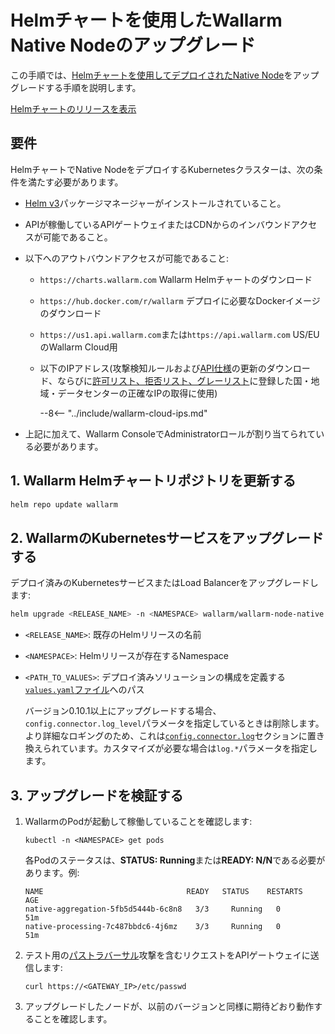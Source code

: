 [configure-proxy-balancer-instr]:           ../../admin-en/configuration-guides/access-to-wallarm-api-via-proxy.md
[ptrav-attack-docs]:                        ../../attacks-vulns-list.md#path-traversal
[ip-list-docs]:                             ../../user-guides/ip-lists/overview.md
[api-spec-enforcement-docs]:                ../../api-specification-enforcement/overview.md

# Helmチャートを使用したWallarm Native Nodeのアップグレード

この手順では、[Helmチャートを使用してデプロイされたNative Node](../../installation/native-node/helm-chart.md)をアップグレードする手順を説明します。

[Helmチャートのリリースを表示](node-artifact-versions.md)

## 要件

HelmチャートでNative NodeをデプロイするKubernetesクラスターは、次の条件を満たす必要があります。

* [Helm v3](https://helm.sh/)パッケージマネージャーがインストールされていること。
* APIが稼働しているAPIゲートウェイまたはCDNからのインバウンドアクセスが可能であること。
* 以下へのアウトバウンドアクセスが可能であること:

    * `https://charts.wallarm.com` Wallarm Helmチャートのダウンロード
    * `https://hub.docker.com/r/wallarm` デプロイに必要なDockerイメージのダウンロード
    * `https://us1.api.wallarm.com`または`https://api.wallarm.com` US/EUのWallarm Cloud用
    * 以下のIPアドレス(攻撃検知ルールおよび[API仕様][api-spec-enforcement-docs]の更新のダウンロード、ならびに[許可リスト、拒否リスト、グレーリスト][ip-list-docs]に登録した国・地域・データセンターの正確なIPの取得に使用)

        --8<-- "../include/wallarm-cloud-ips.md"
* 上記に加えて、Wallarm ConsoleでAdministratorロールが割り当てられている必要があります。

## 1. Wallarm Helmチャートリポジトリを更新する

```bash
helm repo update wallarm
```

## 2. WallarmのKubernetesサービスをアップグレードする

デプロイ済みのKubernetesサービスまたはLoad Balancerをアップグレードします:

``` bash
helm upgrade <RELEASE_NAME> -n <NAMESPACE> wallarm/wallarm-node-native --version 0.17.1 -f <PATH_TO_VALUES>
```

* `<RELEASE_NAME>`: 既存のHelmリリースの名前
* `<NAMESPACE>`: Helmリリースが存在するNamespace
* `<PATH_TO_VALUES>`: デプロイ済みソリューションの構成を定義する[`values.yaml`ファイル](../../installation/native-node/helm-chart-conf.md)へのパス

    バージョン0.10.1以上にアップグレードする場合、`config.connector.log_level`パラメータを指定しているときは削除します。より詳細なロギングのため、これは[`config.connector.log`](../../installation/native-node/helm-chart-conf.md#configconnectorlog)セクションに置き換えられています。カスタマイズが必要な場合は`log.*`パラメータを指定します。

## 3. アップグレードを検証する

1. WallarmのPodが起動して稼働していることを確認します:

    ```
    kubectl -n <NAMESPACE> get pods
    ```

    各Podのステータスは、**STATUS: Running**または**READY: N/N**である必要があります。例:

    ```
    NAME                                READY   STATUS    RESTARTS   AGE
    native-aggregation-5fb5d5444b-6c8n8   3/3     Running   0          51m
    native-processing-7c487bbdc6-4j6mz    3/3     Running   0          51m
    ```
1. テスト用の[パストラバーサル][ptrav-attack-docs]攻撃を含むリクエストをAPIゲートウェイに送信します:

    ```
    curl https://<GATEWAY_IP>/etc/passwd
    ```
1. アップグレードしたノードが、以前のバージョンと同様に期待どおり動作することを確認します。
